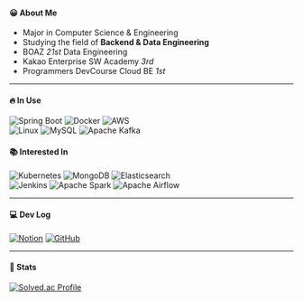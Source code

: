 #### 😀 About Me
- Major in Computer Science & Engineering
- Studying the field of **Backend & Data Engineering**
- BOAZ *21st* Data Engineering
- Kakao Enterprise SW Academy *3rd*
- Programmers DevCourse Cloud BE *1st*  

---

#### 🔥 In Use
![Spring Boot](https://img.shields.io/badge/Spring%20Boot-6DB33F?style=for-the-badge&logo=Spring%20Boot&logoColor=white)
![Docker](https://img.shields.io/badge/Docker-2496ED?style=for-the-badge&logo=Docker&logoColor=white)
![AWS](https://img.shields.io/badge/AWS-232F3E?style=for-the-badge&logo=AmazonWebServices&logoColor=white)  
![Linux](https://img.shields.io/badge/Linux-FCC624?style=for-the-badge&logo=Linux&logoColor=black)
![MySQL](https://img.shields.io/badge/MySQL-4479A1?style=for-the-badge&logo=MySQL&logoColor=white)
![Apache Kafka](https://img.shields.io/badge/Apache%20Kafka-231F20?style=for-the-badge&logo=ApacheKafka&logoColor=white)  

#### 📚 Interested In
![Kubernetes](https://img.shields.io/badge/Kubernetes-326CE5?style=for-the-badge&logo=Kubernetes&logoColor=white)
![MongoDB](https://img.shields.io/badge/MongoDB-47A248?style=for-the-badge&logo=MongoDB&logoColor=white)
![Elasticsearch](https://img.shields.io/badge/Elasticsearch-005571?style=for-the-badge&logo=Elasticsearch&logoColor=white)  
![Jenkins](https://img.shields.io/badge/Jenkins-D24939?style=for-the-badge&logo=Jenkins&logoColor=white)
![Apache Spark](https://img.shields.io/badge/Apache%20Spark-E25A1C?style=for-the-badge&logo=ApacheSpark&logoColor=white)
![Apache Airflow](https://img.shields.io/badge/Apache%20Airflow-017CEE?style=for-the-badge&logo=ApacheAirflow&logoColor=white)  

---

#### 💻 Dev Log
[![Notion](https://img.shields.io/badge/Notion-FFBE98?style=for-the-badge&logo=Notion&logoColor=black)](https://ooni.oopy.io/)
[![GitHub](https://img.shields.io/badge/GitHub-181717?style=for-the-badge&logo=GitHub&logoColor=white)](https://github.com/oo-ni)  

---

#### 🎲 Stats
[![Solved.ac Profile](http://mazassumnida.wtf/api/v2/generate_badge?boj=bdbsrjsdn)](https://solved.ac/bdbsrjsdn/)
